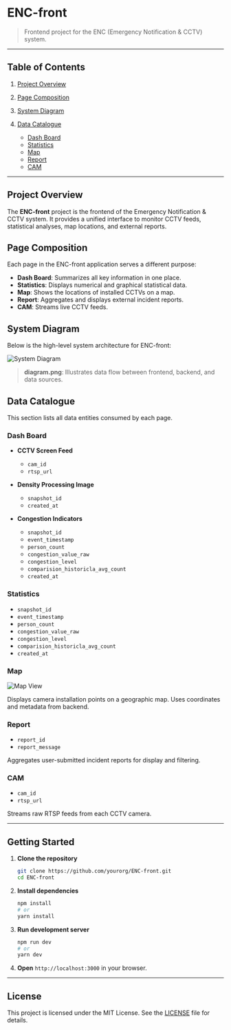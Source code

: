 # ENC-front

> Frontend project for the ENC (Emergency Notification & CCTV) system.

---

## Table of Contents

1. [Project Overview](#project-overview)
2. [Page Composition](#page-composition)
3. [System Diagram](#system-diagram)
4. [Data Catalogue](#data-catalogue)

   * [Dash Board](#dash-board)
   * [Statistics](#statistics)
   * [Map](#map)
   * [Report](#report)
   * [CAM](#cam)

---

## Project Overview

The **ENC-front** project is the frontend of the Emergency Notification & CCTV system. It provides a unified interface to monitor CCTV feeds, statistical analyses, map locations, and external reports.

## Page Composition

Each page in the ENC-front application serves a different purpose:

* **Dash Board**: Summarizes all key information in one place.
* **Statistics**: Displays numerical and graphical statistical data.
* **Map**: Shows the locations of installed CCTVs on a map.
* **Report**: Aggregates and displays external incident reports.
* **CAM**: Streams live CCTV feeds.

## System Diagram

Below is the high-level system architecture for ENC-front:

![System Diagram](diagram.png)

> **diagram.png**: Illustrates data flow between frontend, backend, and data sources.

## Data Catalogue

This section lists all data entities consumed by each page.

### Dash Board

* **CCTV Screen Feed**

  * `cam_id`
  * `rtsp_url`

* **Density Processing Image**

  * `snapshot_id`
  * `created_at`

* **Congestion Indicators**

  * `snapshot_id`
  * `event_timestamp`
  * `person_count`
  * `congestion_value_raw`
  * `congestion_level`
  * `comparision_historicla_avg_count`
  * `created_at`

### Statistics

* `snapshot_id`
* `event_timestamp`
* `person_count`
* `congestion_value_raw`
* `congestion_level`
* `comparision_historicla_avg_count`
* `created_at`

### Map

![Map View](Map.png)

Displays camera installation points on a geographic map. Uses coordinates and metadata from backend.

### Report

* `report_id`
* `report_message`

Aggregates user-submitted incident reports for display and filtering.

### CAM

* `cam_id`
* `rtsp_url`

Streams raw RTSP feeds from each CCTV camera.

---

## Getting Started

1. **Clone the repository**

   ```bash
   git clone https://github.com/yourorg/ENC-front.git
   cd ENC-front
   ```

2. **Install dependencies**

   ```bash
   npm install
   # or
   yarn install
   ```

3. **Run development server**

   ```bash
   npm run dev
   # or
   yarn dev
   ```

4. **Open** `http://localhost:3000` in your browser.

---

## License

This project is licensed under the MIT License. See the [LICENSE](./LICENSE) file for details.
